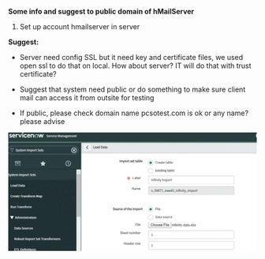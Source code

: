 **Some info and suggest to public domain of hMailServer**

1. Set up account hmailserver in server

**Suggest:**

- Server need config SSL but it need key and certificate files, we used open ssl to do that on local. How about server? IT will do that with trust certificate?

- Suggest that system need public or do something to make sure client mail can access it from outsite for testing

- If public, please check domain name pcsotest.com is ok or any name? please advise

<a href="media/image1.png" target="_blank"><img src="media/image1.png"></a>